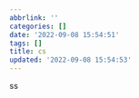 ```yaml
---
abbrlink: ''
categories: []
date: '2022-09-08 15:54:51'
tags: []
title: cs
updated: '2022-09-08 15:54:53'
---
```

ss
